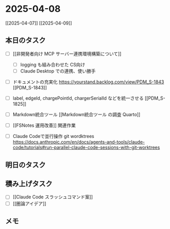 # 2025-04-08

[[2025-04-07]] [[2025-04-09]]

## 本日のタスク

- [ ] [[非開発者向け MCP サーバー連携環境構築について]]
  - [ ] logging も組み合わせた CS向け
  - [ ] Claude Desktop での連携、使い勝手
- [ ] ドキュメントの充実化 https://yourstand.backlog.com/view/PDM_S-1843 [[PDM_S-1843]]
- [ ] label, edgeId, chargePointId, chargerSerialId などを統一させる [[PDM_S-1825]]

- [ ] Markdown統合ツール [[Markdown統合ツール の調査 Quarto]]
- [ ] [[FSNotes 運用改善]] 関連作業
- [ ] Claude Codeで並行操作 git wordktrees https://docs.anthropic.com/en/docs/agents-and-tools/claude-code/tutorials#run-parallel-claude-code-sessions-with-git-worktrees

## 明日のタスク

## 積み上げタスク

- [ ] [[Claude Code スラッシュコマンド案]]
- [ ] [[圏論アイデア]]

## メモ
